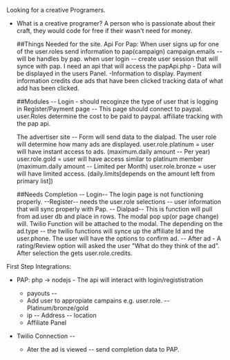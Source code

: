 Looking for a creative Programers.
- What is a creative programer? 
	A person who is passionate about their craft, they would code for free if their wasn't need for money.



	##Things Needed for the site.
	Api For Pap:
		When user signs up for one of the user.roles send information to pap(campaign)
		campaign.emails -- will be handles by pap.
		when user login -- create user session that will synce with pap.
		I need an api that will access the papApi.php - Data will be displayed in the users Panel.
		-Information to display.
			Payment information
			credits due
			ads that have been clicked
			tracking data of what add has been clicked.

	##Modules --
		Login - should recoginze the type of user that is logging in
		Register/Payment page -- This page should connect to paypal.
		user.Roles determine the cost to be paid to paypal.
		affiliate tracking with the pap api.


	The advertiser site --
	Form will send data to the dialpad.
	The user role will determine how many ads are displayed.
	user.role.platinum = user will have instant access to ads. (maximum.daily amount -- Per year)
	user.role.gold  = user will have access similar to platinum member (maximum.daily amount -- Limited per Month)
	user.role.bronze = user will have limited access. (daily.limits[depends on the amount left from primary list])


	##Needs Completion 
	-- Login-- The login page is not functioning properly.
	--Register-- needs the user.role selections
		-- user information that will sync properly with Pap.
	-- Dialpad-- This is function will pull from ad.user db and place in rows. 
		The modal pop up(or page change) will.
		Twilio Function will be attached to the modal. The depending on the ad.type -- the twilio functions will synce up
		the affiliate Id and the user.phone. The user will have the options to confirm ad.
		-- After ad - A rating/Review option will asked the user "What do they think of the ad". After selection the gets user.role.credits.


First Step Integrations:
- PAP: php -> nodejs - The api will interact with login/regististration
	- payouts --
	- Add user to appropiate campains e.g. user.role. --Platinum/bronze/gold
	- ip -- Address -- location
	- Affiliate Panel

- Twilio Connection -- 
	- Ater the ad is viewed -- send completion data to PAP.
	